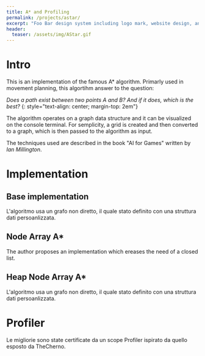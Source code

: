 ```yaml
---
title: A* and Profiling
permalink: /projects/astar/
excerpt: "Foo Bar design system including logo mark, website design, and branding applications."
header:
  teaser: /assets/img/AStar.gif
---
```


# Intro
This is an implementation of the famous A* algorithm. 
Primarly used in movement planning, this algortihm answer to the question:

*Does a path exist between two points A and B? And if it does, which is the best?* 
{: style="text-align: center; margin-top: 2em"}

The algorithm operates on a graph data structure and it can be visualized on the console terminal.
For semplicity, a grid is created and then converted to a graph, which is then passed to the algorithm as input.

The techniques used are described in the book "AI for Games" written by *Ian Millington*. 

# Implementation

## Base implementation
L'algoritmo usa un grafo non diretto, il quale stato definito con una struttura dati persoanlizzata.
## Node Array A*
The author proposes an implementation which ereases the need of a closed list.
## Heap Node Array A*
L'algoritmo usa un grafo non diretto, il quale stato definito con una struttura dati persoanlizzata.

# Profiler
Le migliorie sono state certificate da un scope Profiler ispirato da quello esposto da TheCherno.